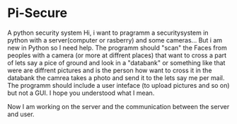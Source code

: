 # Pi-Secure
A python security system 
Hi, i want to pragramm a securitysystem in python with a server(computer or rasberry) and some cameras...
But i am new in Python so I need help.
The programm should "scan" the Faces from peoples with a camera (or more at diffrent places) that want to cross a
part of lets say a pice of ground and look in a "databank" or something like that were are diffrent pictures and is
the person how want to cross it in the databank the camrea takes a photo and send it to the lets say me per mail.
The programm should include a user inteface (to upload pictures and so on) but not a GUI.
I hope you understood what I mean.

Now I am working on the server and the communication between the server and user.
